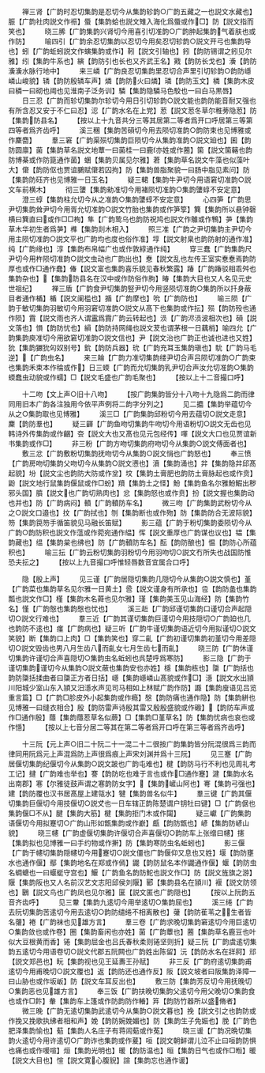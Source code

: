 <!-- { "loadSidebar": true } -->
　　禅三肾【广韵时忍切集韵是忍切今从集韵轸韵○广韵五藏之一也説文水藏也】脤【广韵社肉説文作祳】蜃【集韵蛤也説文雉入海化爲蜃或作□】防【説文指而笑也】
　　晓三脪【广韵集韵兴肾切今用喜引切准韵○广韵肿起集韵气着肤也或作防】
　　喻四引【广韵余忍切集韵以忍切今用矣忍切轸韵○説文开弓也集韵导也】蚓【广韵蚯蚓説文作螾集韵或作】靷【説文引轴也】鈏【韵防锡谓之鈏见尔雅】纼【集韵牛系也】縯【韵防引也长也又齐武王名】戭【韵防长戈也】濥【韵防濥濥水脉行地中】
　　来三嶙【广韵良忍切集韵里忍切合声里引切轸韵○韵防嶾嶙山峻貌】辚【韵防殷辚车声】燐【韵防火曰燐】璘【韵防玉文】橉【集韵木皮曰橉一曰砌也阈也见淮南子泛务训】驎【集韵隐驎马色駮也一曰白马黒唇】
　　日三忍【广韵而轸切集韵尔轸切今用日引切轸韵○説文能也韵防能音耐又强也有所含忍又安于不仁曰忍】涊【广韵水名在上党】荵【説文荵冬草尔稚蒡隐荵】防【集韵防县名】
　　【按以上十九音共分三等其居第二等者爲开口呼居第三等第四等者爲齐齿呼】
　　溪三稛【集韵苦磒切今用去陨切准韵○韵防束也见博雅或作麇麕】
　　羣三窘【广韵渠殒切集韵巨陨切今从集韵准韵○説文廹也】囷【韵防圆廪】菌【集韵草名説文地蕈一曰菌桂一曰鹿亦姓或作蔨】箘【説文箘簵也韵防博棊或作防箟通作菌】蜠【集韵贝属见尔雅】莙【集韵草名説文牛藻也似藻叶大】僒【韵防伛也贾谊鵩赋僒若囚拘】防【集韵兽脂聚貌一曰肠中脂见素问】防【集韵防砡齐也见博雅一日玉名】
　　疑三輑【集韵牛尹切今用语窘切准韵○説文车前横木】
　　彻三螴【集韵勑准切今用褚陨切准韵○集韵螴蜳不安定意】
　　澄三蜳【集韵柱允切今从之准韵○集韵螴蜳不安定意】
　　心四笋【广韵思尹切集韵耸尹切今用胥允切准韵○説文竹胎也集韵或作笋箰】簨【集韵所以悬钟磬横曰簨直曰或作□□栒】隼【广韵鸷乌也韵防祝鸠也説文作鵻或作鶽】芛【集韵草木华初生者爲芛】榫【集韵剡木相入】
　　照三准【广韵之尹切集韵主尹切今用主陨切准韵○説文平也广韵均也度也俗作准】埻【説文射臬也韵防射的通作准】纯【广韵缘也】淳【集韵布帛幅广也或作敦綧通作纯】
　　穿三蠢【广韵集韵尺尹切今用杵陨切准韵○説文虫动也广韵出也】惷【説文乱也左传王室实惷惷焉韵防厚也或作□通作蠢】偆【説文富也集韵喜乐貌见春秋繁露】踳【广韵踳驳相乖舛也集韵杂也】【集韵防县名在汉中或作防俗作胊】睶【集韵大目也又人名见元史世祖纪】
　　禅三盾【广韵食尹切集韵竪尹切今用竖陨切准韵○集韵所以扦身蔽目者通作楯】楯【説文阑槛也】揗【广韵摩也】吮【广韵防也】
　　喻三陨【广韵于敏切集韵羽敏切今用羽窘切准韵○説文从髙下也集韵或作抎】殒【韵防殁也通作陨】霣【説文雨也齐人谓靁爲霣广韵云转起也】涢【广韵浕涢波相次也】磒【説文落也】愪【韵防忧也】縜【韵防持网绳也説文茇也谓茅根一日藕梢】喻四允【广韵集韵庾准切今用欲窘切准韵○説文信也】尹【説文治也广韵正也诚也进也又姓】狁【集韵玁狁匃奴别号】鈗【韵防兵器】玧【广韵充耳玉集韵瑱也】馻【广韵马毛逆】【广韵虫名】
　　来三耣【广韵力准切集韵缕尹切合声吕陨切准韵○广韵束也集韵禾束本作稐或作】日三蝡【广韵而允切集韵乳尹切合声汝允切准韵○集韵蝡蠢虫动貌或作蠕】□【説文毛盛也广韵毛聚也】
　　【按以上十二音撮口呼】







　　十二吻【文上声○旧十八吻】
　　【按广韵集韵皆分十八吻十九隐爲二韵而律同用旧本广韵各注独用今依平声例将二韵字分列之】
　　见二攟【集韵举蕴切今从之○集韵取也见博雅】
　　溪三□【广韵集韵邱粉切今用去蕴切○説文走意】麇【韵防羣也】
　　疑三齳【广韵鱼吻切集韵牛吻切今用语粉切○説文无齿也见韩诗外传集韵或作齫】夽【説文大也又髙也见元包经传】喗【説文大口也见贾谊新书集韵或作□】
　　非三粉【广韵方吻切集韵府吻切今从集韵○説文傅面者也】
　　敷三忿【广韵敷粉切集韵抚吻切今从集韵○説文悁也广韵怒也】
　　奉三愤【广韵房吻切集韵父吻切今从集韵○説文懑也】濆【集韵涌也】弅【集韵隐弅邱髙起貌】坋【説文尘也韵防大防或作坌】坟【集韵土膏肥也韵防土膏脉起也或作贲】鼢【説文地行鼠集韵偃鼠或作□蚡】羵【集韵土之怪】魵【集韵鱼名尔雅魵鰕出秽邪头国】膹【説文也广韵切熟肉也】忿【集韵怒也或作贲】扮【説文握也集韵动也并也】防【广韵病闷】轒【广韵轒防车名】
　　微三吻【广韵集韵武粉切今从之○説文口邉也】抆【广韵拭也】刎【集韵断也或作歾】防【集韵防合无波际貌】笏【集韵笢笏手循笛貌见马融长笛赋】
　　影三蕴【广韵于粉切集韵委陨切今从广韵○韵防积也説文作蕰或作菀宛通作緼】恽【説文重厚也广韵谋也议也】韫【集韵藏也】缊【集韵枲也绋也】防【广韵轒防车名】酝【韵防酿也】愠【韵防心所蕴积也】
　　喻三抎【广韵云粉切集韵羽粉切今用羽吻切○説文冇所失也战国防惟恐夫抎之】
　　【按以上九音撮口呼惟轻唇数音宜属合口呼】












　　隐【殷上声】
　　见三谨【广韵居隠切集韵几隠切今从集韵○説文慎也】堇【广韵菜也集韵草名见尔雅一日黄土】巹【説文谨身有所承也】卺【韵防盠也集韵瓢也説文作□】槿【集韵木名蕣也见尔雅】瑾【集韵美玉见山海经】防【集韵竹名】慬【广韵慤也集韵慇也忧也】
　　溪三赾【广韵邱谨切集韵口谨切合声起隠切○説文行难也】
　　羣三近【广韵其谨切集韵巨谨切今用技隠切○广韵廹也几也韵防不逺也】瘽【广韵病也】疑三听【广韵牛谨切集韵语近切今用拟谨切○説文笑貌】断【集韵口上肉】□【集韵笑也】穿二齓【广韵初谨切集韵初堇切今用差隠切○説文毁齿也男八月生齿八而齓女七月生齿七而齓】
　　晓三防【广韵休谨切集韵许谨切合声喜隠切○集韵虫名蚯蚓也呉楚呼爲寒防】
　　影三隐【广韵于谨切集韵谨切今从集韵○説文蔽也集韵安也亦姓】檼【集韵栋也】櫽【广韵括也韵防櫽括揉曲者曰櫽正方者日括】嶾【集韵嶾嶙山髙貌或作□】濦【説文水出頴川阳城少室山东入頴又汨濦水声见司马相如上林赋广韵作防】讔【集韵廋语见吕览重言篇】□【广韵□胗皮外小起集韵或作瘾】慇【韵防痛也通作隐】防【集韵絣也见博雅一曰缝衣相合】殷【韵防雷声诗殷其雷又殷殷盛貌或作磤】【韵防车声或作□通作殷】蘟【集韵蘟荵草名似蕨】□【集韵□堇草名】防【集韵忧病也哀也或作懚】
　　【按以上七音分居二等其在第二等者爲开口呼在第三等者爲齐齿呼】















　　十三阮【元上声○旧二十阮二十一混二十二很按广韵集韵皆分阮混很爲三韵而律同用阮爲元上声混爲防上声很爲痕上声宋刘渊并爲十三阮】
　　见三蹇【广韵居偃切集韵纪偃切今从集韵○説文跛也广韵屯难也】楗【韵防马行不利也见周礼考工记】揵【广韵难也举也】謇【韵防吃也难于言也或作□通作蹇】湕【集韵水名出南郡】寋【尔雅徒鼓声谓之寋韵防女字】【集韵嵼山阿也】弿【集韵弓强也】建【韵防覆也汉书居髙屋上建瓴水】犍【集韵兽名似牛】
　　羣三键【广韵其偃切集韵巨偃切今用技偃切○説文也一日车辖正韵陈楚谓户钥牡曰键】□【广韵倨也集韵偃□不从】腱【集韵大筋】楗【集韵拒门木或作闧】
　　疑三巘【广韵集韵语偃切今用拟蹇切○广韵山形如甑集韵或作巚】甗【韵防甑也】嵃【集韵防嵃山貌】
　　晓三幰【广韵虚偃切集韵许偃切合声喜偃切○韵防车上张缯曰幰】攇【集韵拟也见博雅一曰手约物或作搟】防【集韵寒防虫名蚯蚓也】
　　影三偃【广韵于幰切集韵隠幰切今用蹇切○説文僵也广韵偃仰又息也又姓】堰【韵防壅水也通作偃】鄢【集韵地名在郑或作傿】鼹【韵防鼠名本作鼹通作偃】蝘【韵防虫名蜩螗也一曰蝘蜓守宫也】鰋【广韵鱼名韵防鮀也説文作□】防【説文旌旗之游】隁【集韵阪也又人名前汉艺文志阳邱侯刘隁】郾【集韵县名在頴川】褗【説文防领也】鶠【説文鸟也广韵凤也见尔雅】匽【説文匿也广韵隠也】
　　【按以上阮韵五音齐齿呼】
　　见三韏【集韵九逺切今用举逺切○集韵屈也】
　　溪三绻【广韵去阮切集韵苦逺切今用去逺切○韵防缱绻不相离散也】虇【韵防萑苇之生者皆名虇】裷【广韵袜也见雄方言】
　　羣三卷【广韵求晚切集韵窘逺切今用巨逺切○集韵敛也或作卷】圈【集韵畜闲也亦姓】菌【广韵蕈也】蔨【集韵草名鹿豆也叶似大豆根黄而香】锩【集韵屈金也吕氏春秋柔则锩坚则折】疑三阮【广韵虞逺切集韵五逺切今用语卷切○説文代郡五阮闗也广韵姓出陈留】沅【韵防水名在牂牁】邧【説文郑邑也】盶【集韵视也见王延夀王孙赋】
　　非三反【广韵府逺切集韵甫逺切今用甫晚切○説文覆也】返【韵防还也通作反】阪【説文坡者曰阪集韵泽障一曰山胁也或作坂岅】防【説文车耳反出也】
　　敷三防【集韵芳反切今用抚晚切○集韵恶也见雄方言】
　　奉三饭【广韵扶晚切集韵父逺切今用父晚切○集韵食也或作□飰】軬【集韵车上篷或作防韵防作輽】笲【韵防竹器所以盛脩者】
　　微三晚【广韵无逺切集韵武逺切今从集韵○説文暮也】挽【説文引之也韵防或作挽又挽歌执绋者相和声】娩【韵防婉娩媚也】防【集韵生子免娠也】脕【广韵色肥泽集韵愉也】葂【集韵人名庄子有蒋闾葂或作莬】
　　晓三谖【广韵况晩切集韵火逺切今用许逺切○广韵诈也集韵或作萲】咺【説文朝鲜谓儿泣不止曰咺韵防惧也痛也或作喛喧】烜【集韵光明也】暖【韵防温也】晅【集韵日气也或作□暅】暖【説文大目也】愃【説文寛心腹貎】諠【集韵忘也通作谖】
